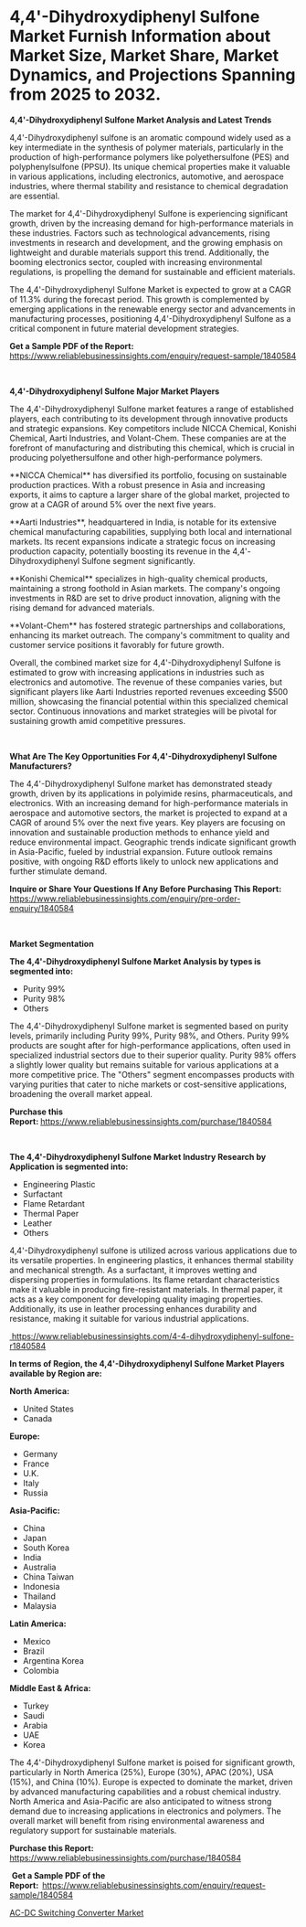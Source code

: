 <p><h1>4,4'-Dihydroxydiphenyl Sulfone Market Furnish Information about Market Size, Market Share, Market Dynamics, and Projections Spanning from 2025 to 2032.</h1></p><p><strong>4,4'-Dihydroxydiphenyl Sulfone Market Analysis and Latest Trends</strong></p>
<p><p>4,4'-Dihydroxydiphenyl sulfone is an aromatic compound widely used as a key intermediate in the synthesis of polymer materials, particularly in the production of high-performance polymers like polyethersulfone (PES) and polyphenylsulfone (PPSU). Its unique chemical properties make it valuable in various applications, including electronics, automotive, and aerospace industries, where thermal stability and resistance to chemical degradation are essential.</p><p>The market for 4,4'-Dihydroxydiphenyl Sulfone is experiencing significant growth, driven by the increasing demand for high-performance materials in these industries. Factors such as technological advancements, rising investments in research and development, and the growing emphasis on lightweight and durable materials support this trend. Additionally, the booming electronics sector, coupled with increasing environmental regulations, is propelling the demand for sustainable and efficient materials.</p><p>The 4,4'-Dihydroxydiphenyl Sulfone Market is expected to grow at a CAGR of 11.3% during the forecast period. This growth is complemented by emerging applications in the renewable energy sector and advancements in manufacturing processes, positioning 4,4'-Dihydroxydiphenyl Sulfone as a critical component in future material development strategies.</p></p>
<p><strong>Get a Sample PDF of the Report:&nbsp;</strong> <a href="https://www.reliablebusinessinsights.com/enquiry/request-sample/1840584?utm_campaign=2820&utm_medium=2&utm_source=Github&utm_content=ia&utm_term=26032025&utm_id=44-dihydroxydiphenyl-sulfone">https://www.reliablebusinessinsights.com/enquiry/request-sample/1840584</a></p>
<p>&nbsp;</p>
<p><strong>4,4'-Dihydroxydiphenyl Sulfone Major Market Players</strong></p>
<p><p>The 4,4'-Dihydroxydiphenyl Sulfone market features a range of established players, each contributing to its development through innovative products and strategic expansions. Key competitors include NICCA Chemical, Konishi Chemical, Aarti Industries, and Volant-Chem. These companies are at the forefront of manufacturing and distributing this chemical, which is crucial in producing polyethersulfone and other high-performance polymers.</p><p>**NICCA Chemical** has diversified its portfolio, focusing on sustainable production practices. With a robust presence in Asia and increasing exports, it aims to capture a larger share of the global market, projected to grow at a CAGR of around 5% over the next five years.</p><p>**Aarti Industries**, headquartered in India, is notable for its extensive chemical manufacturing capabilities, supplying both local and international markets. Its recent expansions indicate a strategic focus on increasing production capacity, potentially boosting its revenue in the 4,4'-Dihydroxydiphenyl Sulfone segment significantly.</p><p>**Konishi Chemical** specializes in high-quality chemical products, maintaining a strong foothold in Asian markets. The company's ongoing investments in R&D are set to drive product innovation, aligning with the rising demand for advanced materials.</p><p>**Volant-Chem** has fostered strategic partnerships and collaborations, enhancing its market outreach. The company's commitment to quality and customer service positions it favorably for future growth.</p><p>Overall, the combined market size for 4,4'-Dihydroxydiphenyl Sulfone is estimated to grow with increasing applications in industries such as electronics and automotive. The revenue of these companies varies, but significant players like Aarti Industries reported revenues exceeding $500 million, showcasing the financial potential within this specialized chemical sector. Continuous innovations and market strategies will be pivotal for sustaining growth amid competitive pressures.</p></p>
<p>&nbsp;</p>
<p><strong>What Are The Key Opportunities For 4,4'-Dihydroxydiphenyl Sulfone Manufacturers?</strong></p>
<p><p>The 4,4'-Dihydroxydiphenyl Sulfone market has demonstrated steady growth, driven by its applications in polyimide resins, pharmaceuticals, and electronics. With an increasing demand for high-performance materials in aerospace and automotive sectors, the market is projected to expand at a CAGR of around 5% over the next five years. Key players are focusing on innovation and sustainable production methods to enhance yield and reduce environmental impact. Geographic trends indicate significant growth in Asia-Pacific, fueled by industrial expansion. Future outlook remains positive, with ongoing R&D efforts likely to unlock new applications and further stimulate demand.</p></p>
<p><strong>Inquire or Share Your Questions If Any Before Purchasing This Report:</strong> <a href="https://www.reliablebusinessinsights.com/enquiry/pre-order-enquiry/1840584?utm_campaign=2820&utm_medium=2&utm_source=Github&utm_content=ia&utm_term=26032025&utm_id=44-dihydroxydiphenyl-sulfone">https://www.reliablebusinessinsights.com/enquiry/pre-order-enquiry/1840584</a></p>
<p>&nbsp;</p>
<p><strong>Market Segmentation</strong></p>
<p><strong>The 4,4'-Dihydroxydiphenyl Sulfone Market Analysis by types is segmented into:</strong></p>
<p><ul><li>Purity 99%</li><li>Purity 98%</li><li>Others</li></ul></p>
<p><p>The 4,4'-Dihydroxydiphenyl Sulfone market is segmented based on purity levels, primarily including Purity 99%, Purity 98%, and Others. Purity 99% products are sought after for high-performance applications, often used in specialized industrial sectors due to their superior quality. Purity 98% offers a slightly lower quality but remains suitable for various applications at a more competitive price. The "Others" segment encompasses products with varying purities that cater to niche markets or cost-sensitive applications, broadening the overall market appeal.</p></p>
<p><strong>Purchase this Report:&nbsp;</strong><a href="https://www.reliablebusinessinsights.com/purchase/1840584?utm_campaign=2820&utm_medium=2&utm_source=Github&utm_content=ia&utm_term=26032025&utm_id=44-dihydroxydiphenyl-sulfone">https://www.reliablebusinessinsights.com/purchase/1840584</a></p>
<p>&nbsp;</p>
<p><strong>The 4,4'-Dihydroxydiphenyl Sulfone Market Industry Research by Application is segmented into:</strong></p>
<p><ul><li>Engineering Plastic</li><li>Surfactant</li><li>Flame Retardant</li><li>Thermal Paper</li><li>Leather</li><li>Others</li></ul></p>
<p><p>4,4'-Dihydroxydiphenyl sulfone is utilized across various applications due to its versatile properties. In engineering plastics, it enhances thermal stability and mechanical strength. As a surfactant, it improves wetting and dispersing properties in formulations. Its flame retardant characteristics make it valuable in producing fire-resistant materials. In thermal paper, it acts as a key component for developing quality imaging properties. Additionally, its use in leather processing enhances durability and resistance, making it suitable for various industrial applications.</p></p>
<p><a href="https://www.reliablebusinessinsights.com/4-4-dihydroxydiphenyl-sulfone-r1840584?utm_campaign=2820&utm_medium=2&utm_source=Github&utm_content=ia&utm_term=26032025&utm_id=44-dihydroxydiphenyl-sulfone">&nbsp;https://www.reliablebusinessinsights.com/4-4-dihydroxydiphenyl-sulfone-r1840584</a></p>
<p><strong>In terms of Region, the 4,4'-Dihydroxydiphenyl Sulfone Market Players available by Region are:</strong></p>
<p>
    <p> <strong> North America: </strong>
        <ul>
            <li>United States</li>
            <li>Canada</li>
        </ul>
        </p> 
    <p> <strong> Europe: </strong>
        <ul>
            <li>Germany</li>
            <li>France</li>
            <li>U.K.</li>
            <li>Italy</li>
            <li>Russia</li>
        </ul>
        </p> 
    <p> <strong> Asia-Pacific: </strong>
        <ul>
            <li>China</li>
            <li>Japan</li>
            <li>South Korea</li>
            <li>India</li>
            <li>Australia</li>
            <li>China Taiwan</li>
            <li>Indonesia</li>
            <li>Thailand</li>
            <li>Malaysia</li>
        </ul>
        </p> 
    <p> <strong> Latin America: </strong>
        <ul>
            <li>Mexico</li>
            <li>Brazil</li>
            <li>Argentina Korea</li>
            <li>Colombia</li>
        </ul>
        </p> 
    <p> <strong> Middle East & Africa: </strong>
        <ul>
            <li>Turkey</li>
            <li>Saudi</li>
            <li>Arabia</li>
            <li>UAE</li>
            <li>Korea</li>
        </ul>
    </p>
    </p>
<p><p>The 4,4'-Dihydroxydiphenyl Sulfone market is poised for significant growth, particularly in North America (25%), Europe (30%), APAC (20%), USA (15%), and China (10%). Europe is expected to dominate the market, driven by advanced manufacturing capabilities and a robust chemical industry. North America and Asia-Pacific are also anticipated to witness strong demand due to increasing applications in electronics and polymers. The overall market will benefit from rising environmental awareness and regulatory support for sustainable materials.</p></p>
<p><strong>Purchase this Report: </strong><a href="https://www.reliablebusinessinsights.com/purchase/1840584?utm_campaign=2820&utm_medium=2&utm_source=Github&utm_content=ia&utm_term=26032025&utm_id=44-dihydroxydiphenyl-sulfone">https://www.reliablebusinessinsights.com/purchase/1840584</a></p>
<p>&nbsp;<strong>Get a Sample PDF of the Report:&nbsp;&nbsp;</strong><a href="https://www.reliablebusinessinsights.com/enquiry/request-sample/1840584?utm_campaign=2820&utm_medium=2&utm_source=Github&utm_content=ia&utm_term=26032025&utm_id=44-dihydroxydiphenyl-sulfone">https://www.reliablebusinessinsights.com/enquiry/request-sample/1840584</a></p>
<p><strong></strong></p>
<p><p><a href="https://github.com/wraggfomath/Market-Research-Report-List-1/blob/main/ac-dc-switching-converter-market.md?utm_campaign=2820&utm_medium=2&utm_source=Github&utm_content=ia&utm_term=26032025&utm_id=44-dihydroxydiphenyl-sulfone">AC-DC Switching Converter Market</a></p></p>